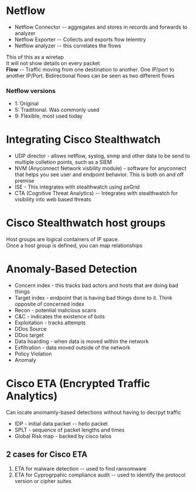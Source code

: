 # Netflow
- Netflow Connector -- aggregates and stores in records and forwards to analyzer
- Netflow Exporter -- Collects and exports flow telemtry
- Netflow analyzer  -- this correlates the flows

This of this as a wiretap  
It will not show details on every packet  
**Flow** -- Traffic moving from one destination to another. One IP/port to another IP/Port. Bidirectional flows can be seen as two different flows

### Netflow versions
- 1: Original
- 5: Traditional. Was commonly used
- 9: Flexible, most used today

# Integrating Cisco Stealthwatch
- UDP director - allows netflow, syslog, snmp and other data to be send to multiple colletion points, such as a SIEM
- NVM (Anyconnect Network visbility module) - software for anyconnect that helps you see user and endpoint behavior. This is both on and off premise
- ISE - This integrates with stealthwatch using pxGrid
- CTA (Cognitive Threat Analytics) -- Integrates with stealthwatch for visibility into web based threats

# Cisco Stealthwatch host groups
Host groups are logical containers of IP space.  
Once a host group is defined, you can map relationships

# Anomaly-Based Detection
- Concern index - this tracks bad actors and hosts that are doing bad things
- Target index - endpoint that is having bad things done to it. Think opposite of concerned index
- Recon - potential malicious scans
- C&C - indicates the existence of bots
- Exploitation - tracks attempts
- DDos Source
- DDos target
- Data hoarding - when data is moved within the network
- Exfiltration - data moved outside of the network
- Policy Violation
- Anomaly

# Cisco ETA (Encrypted Traffic Analytics)
Can locate anomamly-based detections without having to decrpyt traffic  
- IDP - initial data packet -- hello packet
- SPLT - sequence of packet lengths and times
- Global Risk map - backed by cisco talos

## 2 cases for Cisco ETA
1. ETA for malware detection -- used to find ransomware
2. ETA for Cyprogrpahic compliance audit -- used to identify the protocol version or cipher suites
